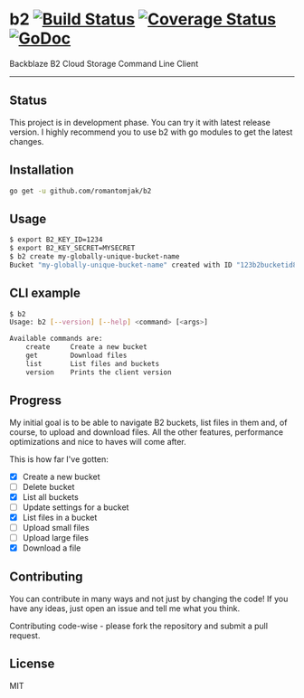 # b2 [![Build Status](https://travis-ci.org/romantomjak/b2.svg?branch=master)](https://travis-ci.org/romantomjak/b2) [![Coverage Status](https://coveralls.io/repos/github/romantomjak/b2/badge.svg?branch=master)](https://coveralls.io/github/romantomjak/b2?branch=master) [![GoDoc](https://godoc.org/github.com/romantomjak/b2?status.svg)](https://godoc.org/github.com/romantomjak/b2)

Backblaze B2 Cloud Storage Command Line Client

---

## Status

This project is in development phase. You can try it with latest release version. I highly recommend you to use b2 with go modules to get the latest changes.

## Installation

```sh
go get -u github.com/romantomjak/b2
```

## Usage

```sh
$ export B2_KEY_ID=1234
$ export B2_KEY_SECRET=MYSECRET
$ b2 create my-globally-unique-bucket-name
Bucket "my-globally-unique-bucket-name" created with ID "123b2bucketid8"
```

## CLI example

```sh
$ b2 
Usage: b2 [--version] [--help] <command> [<args>]

Available commands are:
    create     Create a new bucket
    get        Download files
    list       List files and buckets
    version    Prints the client version
```

## Progress

My initial goal is to be able to navigate B2 buckets, list files in them and, of course, to upload and download files. All the other features, performance optimizations and nice to haves will come after.

This is how far I've gotten:

- [x] Create a new bucket
- [ ] Delete bucket
- [x] List all buckets
- [ ] Update settings for a bucket
- [x] List files in a bucket
- [ ] Upload small files
- [ ] Upload large files
- [x] Download a file

## Contributing

You can contribute in many ways and not just by changing the code! If you have any ideas, just open an issue and tell me what you think.

Contributing code-wise - please fork the repository and submit a pull request.

## License

MIT
